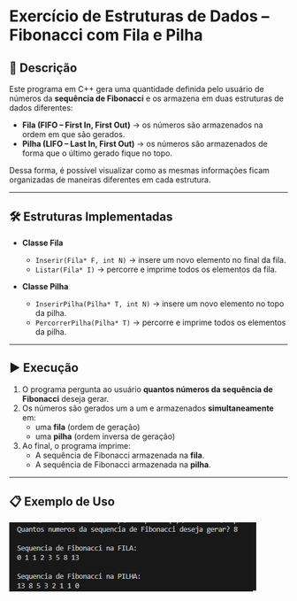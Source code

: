 # Exercício de Estruturas de Dados – Fibonacci com Fila e Pilha

## 📌 Descrição
Este programa em C++ gera uma quantidade definida pelo usuário de números da **sequência de Fibonacci** e os armazena em duas estruturas de dados diferentes:

- **Fila (FIFO – First In, First Out)** → os números são armazenados na ordem em que são gerados.  
- **Pilha (LIFO – Last In, First Out)** → os números são armazenados de forma que o último gerado fique no topo.  

Dessa forma, é possível visualizar como as mesmas informações ficam organizadas de maneiras diferentes em cada estrutura.

---

## 🛠️ Estruturas Implementadas
- **Classe Fila**
  - `Inserir(Fila* F, int N)` → insere um novo elemento no final da fila.  
  - `Listar(Fila* I)` → percorre e imprime todos os elementos da fila.  

- **Classe Pilha**
  - `InserirPilha(Pilha* T, int N)` → insere um novo elemento no topo da pilha.  
  - `PercorrerPilha(Pilha* T)` → percorre e imprime todos os elementos da pilha.  

---

## ▶️ Execução
1. O programa pergunta ao usuário **quantos números da sequência de Fibonacci** deseja gerar.  
2. Os números são gerados um a um e armazenados **simultaneamente** em:
   - uma **fila** (ordem de geração)  
   - uma **pilha** (ordem inversa de geração)  
3. Ao final, o programa imprime:
   - A sequência de Fibonacci armazenada na **fila**.  
   - A sequência de Fibonacci armazenada na **pilha**.  

---

## 📋 Exemplo de Uso
![Exemplo de uso](exemplouso.png)


